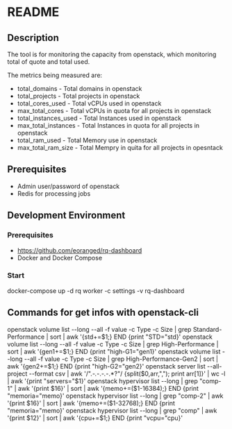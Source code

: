 # README

## Description

The tool is for monitoring the capacity from openstack, which monitoring total of quote and total used.

The metrics being measured are:

* total_domains - Total domains in openstack
* total_projects - Total projects in openstack
* total_cores_used - Total vCPUs used in openstack
* max_total_cores - Total vCPUs in quota for all projects in openstack
* total_instances_used - Total Instances used in openstack
* max_total_instances - Total Instances in quota for all projects in openstack
* total_ram_used - Total Memory use in openstack
* max_total_ram_size - Total Mempry in quita for all projects in opesntack


## Prerequisites

* Admin user/password of openstack
* Redis for processing jobs


## Development Environment

### Prerequisites

* https://github.com/eoranged/rq-dashboard
* Docker and Docker Compose


### Start

docker-compose up -d
rq worker -c settings -v
rq-dashboard


## Commands for get infos with openstack-cli

openstack volume list --long --all -f value -c Type -c Size | grep Standard-Performance | sort | awk '{std+=$1;} END {print "STD="std}'
openstack volume list --long --all -f value -c Type -c Size | grep High-Performance |  sort |  awk '{gen1+=$1;} END {print "high-G1="gen1}'
openstack volume list --long --all -f value -c Type -c Size | grep High-Performance-Gen2 |  sort |  awk '{gen2+=$1;} END {print "high-G2="gen2}'
openstack server list --all-project --format csv | awk '/\".*\-.*\-.*\-.*\-.*?\"/ {split($0,arr,","); print arr[1]}' | wc -l | awk '{print "servers="$1}'
openstack hypervisor list --long | grep "comp-1" | awk '{print $16}' | sort | awk '{memo+=($1-16384);} END {print "memoria="memo}'
openstack hypervisor list --long | grep "comp-2" | awk '{print $16}' | sort | awk '{memo+=($1-32768);} END {print "memoria="memo}'
openstack hypervisor list --long | grep "comp" | awk '{print $12}' | sort | awk '{cpu+=$1;} END {print "vcpu="cpu}'




